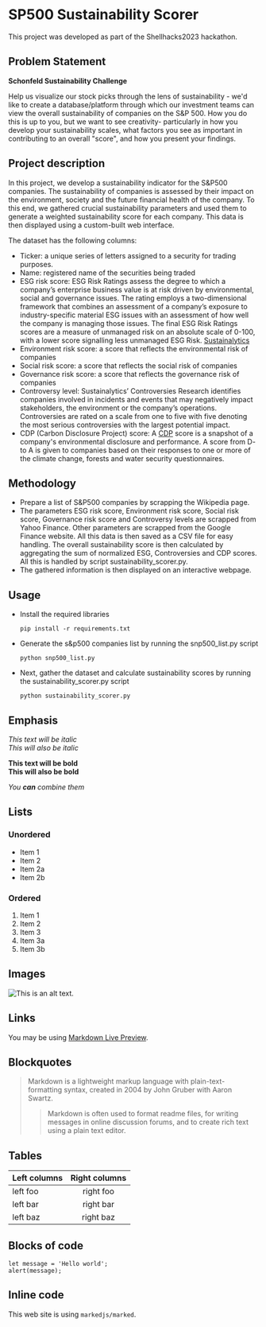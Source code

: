 # SP500 Sustainability Scorer

This project was developed as part of the Shellhacks2023 hackathon.

## Problem Statement 

**Schonfeld Sustainability Challenge**

Help us visualize our stock picks through the lens of sustainability - we'd like to create a database/platform through which our investment teams can view the overall sustainability of companies on the S&P 500. How you do this is up to you, but we want to see creativity- particularly in how you develop your sustainability scales, what factors you see as important in contributing to an overall "score", and how you present your findings.

## Project description 

In this project, we develop a sustainability indicator for the S&P500 companies. The sustainability of companies is assessed by their impact on the environment, society and the future financial health of the company. To this end, we gathered crucial sustainability parameters and used them to generate a weighted sustainability score for each company. This data is then displayed using a custom-built web interface.

The dataset has the following columns:
* Ticker: a unique series of letters assigned to a security for trading purposes. 
* Name: registered name of the securities being traded
* ESG risk score: ESG Risk Ratings assess the degree to which a company’s enterprise business value is at risk driven by environmental, social and governance issues. The rating employs a two-dimensional framework that combines an assessment of a company’s exposure to industry-specific material ESG issues with an assessment of how well the company is managing those issues. The final ESG Risk Ratings scores are a measure of unmanaged risk on an absolute scale of 0-100, with a lower score signalling less unmanaged ESG Risk. [Sustainalytics](https://www.sustainalytics.com/)
* Environment risk score: a score that reflects the environmental risk of companies
* Social risk score: a score that reflects the social risk of companies
* Governance risk score: a score that reflects the governance risk of companies
* Controversy level: Sustainalytics’ Controversies Research identifies companies involved in incidents and events that may negatively impact stakeholders, the environment or the company’s operations. Controversies are rated on a scale from one to five with five denoting the most serious controversies with the largest potential impact.
* CDP (Carbon Disclosure Project) score: A [CDP](https://www.cdp.net/en/scores/cdp-scores-explained) score is a snapshot of a company's environmental disclosure and performance. A score from D- to A is given to companies based on their responses to one or more of the climate change, forests and water security questionnaires. 


## Methodology

* Prepare a list of S&P500 companies by scrapping the Wikipedia page.
* The parameters ESG risk score, Environment risk score, Social risk score, Governance risk score and Controversy levels are scrapped from Yahoo Finance. Other parameters are scrapped from the Google Finance website. All this data is then saved as a CSV file for easy handling. The overall sustainability score is then calculated by aggregating the sum of normalized ESG, Controversies and CDP scores. All this is handled by script sustainability_scorer.py.
* The gathered information is then displayed on an interactive webpage.

## Usage
* Install the required libraries
  ```
  pip install -r requirements.txt
  ```
* Generate the s&p500 companies list by running the snp500_list.py script
  ```
  python snp500_list.py
  ```
* Next, gather the dataset and calculate sustainability scores by running the sustainability_scorer.py script
  ```
  python sustainability_scorer.py
  ```

## Emphasis

*This text will be italic*  
_This will also be italic_

**This text will be bold**  
__This will also be bold__

_You **can** combine them_

## Lists

### Unordered

* Item 1
* Item 2
* Item 2a
* Item 2b

### Ordered

1. Item 1
1. Item 2
1. Item 3
  1. Item 3a
  1. Item 3b

## Images

![This is an alt text.](/image/sample.png "This is a sample image.")

## Links

You may be using [Markdown Live Preview](https://markdownlivepreview.com/).

## Blockquotes

> Markdown is a lightweight markup language with plain-text-formatting syntax, created in 2004 by John Gruber with Aaron Swartz.
>
>> Markdown is often used to format readme files, for writing messages in online discussion forums, and to create rich text using a plain text editor.

## Tables

| Left columns  | Right columns |
| ------------- |:-------------:|
| left foo      | right foo     |
| left bar      | right bar     |
| left baz      | right baz     |

## Blocks of code

```
let message = 'Hello world';
alert(message);
```

## Inline code

This web site is using `markedjs/marked`.
